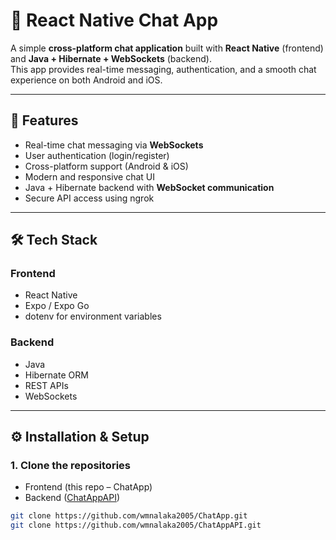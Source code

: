 # 📱 React Native Chat App

A simple **cross-platform chat application** built with **React Native** (frontend) and **Java + Hibernate + WebSockets** (backend).  
This app provides real-time messaging, authentication, and a smooth chat experience on both Android and iOS.  

---

## 🚀 Features
- Real-time chat messaging via **WebSockets**  
- User authentication (login/register)  
- Cross-platform support (Android & iOS)  
- Modern and responsive chat UI  
- Java + Hibernate backend with **WebSocket communication**  
- Secure API access using ngrok  

---

## 🛠️ Tech Stack
### Frontend
- React Native  
- Expo / Expo Go
- dotenv for environment variables 

### Backend
- Java  
- Hibernate ORM  
- REST APIs  
- WebSockets  

---

## ⚙️ Installation & Setup

### 1. Clone the repositories
- Frontend (this repo – ChatApp)  
- Backend ([ChatAppAPI](https://github.com/wmnalaka2005/ChatAppAPI))  

```bash
git clone https://github.com/wmnalaka2005/ChatApp.git
git clone https://github.com/wmnalaka2005/ChatAppAPI.git
